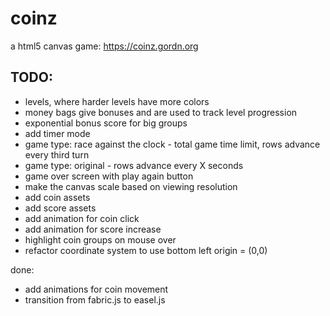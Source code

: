 # coinz

a html5 canvas game: https://coinz.gordn.org

## TODO:

- levels, where harder levels have more colors
- money bags give bonuses and are used to track level progression
- exponential bonus score for big groups
- add timer mode
- game type: race against the clock - total game time limit, rows advance every third turn
- game type: original - rows advance every X seconds
- game over screen with play again button
- make the canvas scale based on viewing resolution
- add coin assets
- add score assets
- add animation for coin click
- add animation for score increase
- highlight coin groups on mouse over
- refactor coordinate system to use bottom left origin = (0,0)

done:

- add animations for coin movement
- transition from fabric.js to easel.js